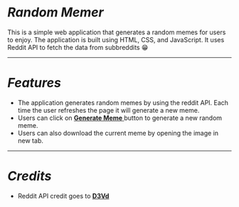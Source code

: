 # **_Random Memer_**

This is a simple web application that generates a random memes for users to enjoy. The application is built using HTML, CSS, and JavaScript. It uses Reddit API to fetch the data from subbreddits 😁

---

# **_Features_**

- The application generates random memes by using the reddit API. Each time the user refreshes the page it will generate a new meme.
- Users can click on <a href="https://vortx-memer.netlify.app" target="_blank" rel="noreferrer"><b>Generate Meme</b> </a>button to generate a new random meme.
- Users can also download the current meme by opening the image in new tab.

---

# **_Credits_**

- Reddit API credit goes to <a href="https://github.com/D3vd/Meme_Api" target="_blank" rel="noreferrer"><b>D3Vd</b></a>
